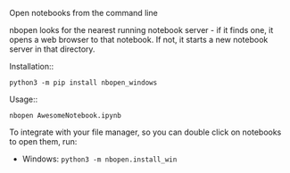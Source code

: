 Open notebooks from the command line

nbopen looks for the nearest running notebook server - if it finds one, it
opens a web browser to that notebook. If not, it starts a new notebook server
in that directory.

Installation::

    python3 -m pip install nbopen_windows

Usage::

    nbopen AwesomeNotebook.ipynb

To integrate with your file manager, so you can double click on notebooks
to open them, run:

* Windows: ``python3 -m nbopen.install_win``

